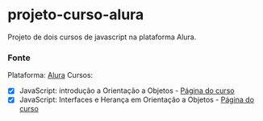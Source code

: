 # projeto-curso-alura
Projeto de dois cursos de javascript na plataforma Alura.

### Fonte
Plataforma: [Alura](https://www.alura.com.br/)
Cursos:
  - [x] JavaScript: introdução a Orientação a Objetos - [Página do curso](https://cursos.alura.com.br/course/javascritpt-orientacao-objetos)
  - [x] JavaScript: Interfaces e Herança em Orientação a Objetos - [Página do curso](https://cursos.alura.com.br/course/javascript-polimorfismo)
